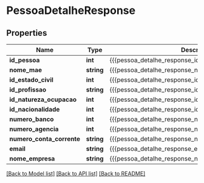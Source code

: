 # PessoaDetalheResponse

## Properties
Name | Type | Description | Notes
------------ | ------------- | ------------- | -------------
**id_pessoa** | **int** | {{{pessoa_detalhe_response_id_pessoa_value}}} | [optional] 
**nome_mae** | **string** | {{{pessoa_detalhe_response_nome_mae_value}}} | [optional] 
**id_estado_civil** | **int** | {{{pessoa_detalhe_response_id_estado_civil_value}}} | [optional] 
**id_profissao** | **string** | {{{pessoa_detalhe_response_id_profissao_value}}} | [optional] 
**id_natureza_ocupacao** | **int** | {{{pessoa_detalhe_response_id_natureza_ocupacao_value}}} | [optional] 
**id_nacionalidade** | **int** | {{{pessoa_detalhe_response_id_nacionalidade_value}}} | [optional] 
**numero_banco** | **int** | {{{pessoa_detalhe_response_numero_banco_value}}} | [optional] 
**numero_agencia** | **int** | {{{pessoa_detalhe_response_numero_agencia_value}}} | [optional] 
**numero_conta_corrente** | **string** | {{{pessoa_detalhe_response_numero_conta_corrente_value}}} | [optional] 
**email** | **string** | {{{pessoa_detalhe_response_email_value}}} | [optional] 
**nome_empresa** | **string** | {{{pessoa_detalhe_response_nome_empresa_value}}} | [optional] 

[[Back to Model list]](../README.md#documentation-for-models) [[Back to API list]](../README.md#documentation-for-api-endpoints) [[Back to README]](../README.md)


